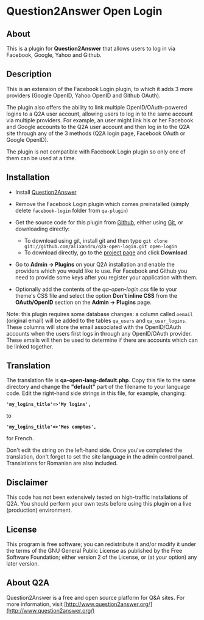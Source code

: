 # Question2Answer Open Login #

## About ##

This is a plugin for **Question2Answer** that allows users to log in via Facebook, Google, Yahoo and Github. 


## Description ##
This is an extension of the Facebook Login plugin, to which it adds 3 more providers (Google OpenID, Yahoo OpenID and Github OAuth). 

The plugin also offers the ability to link multiple OpenID/OAuth-powered logins to a Q2A user account, allowing users to log in to the same account via multiple providers. For example, an user might link his or her Facebook and Google accounts to the Q2A user account and then log in to the Q2A site through any of the 3 methods (Q2A login page, Facebook OAuth or Google OpenID).

The plugin is not compatible with Facebook Login plugin so only one of them can be used at a time.


## Installation ##

* Install [Question2Answer][]
* Remove the Facebook Login plugin which comes preinstalled (simply delete `facebook-login` folder from `qa-plugin`)
* Get the source code for this plugin from [Github][], either using [Git][], or downloading directly:

   - To download using git, install git and then type 
     `git clone git://github.com/alixandru/q2a-open-login.git open-login`
   - To download directly, go to the [project page][Github] and click **Download**

* Go to **Admin -> Plugins** on your Q2A installation and enable the providers which you would like to use. For Facebook and Github you need to provide some keys after you register your application with them.
* Optionally add the contents of the *qa-open-login.css* file to your theme's CSS file and select the option **Don't inline CSS** from the **OAuth/OpenID** section on the **Admin -> Plugins** page.

Note: this plugin requires some database changes: a column called `oemail` (original email) will be added to the tables `qa_users` and `qa_user_logins`. These columns will store the email associated with the OpenID/OAuth accounts when the users first logs in through any OpenID/OAuth provider. These emails will then be used to determine if there are accounts which can be linked together.

  [Question2Answer]: http://www.question2answer.org/install.php
  [Git]: http://git-scm.com/
  [Github]: https://github.com/alixandru/q2a-open-login


## Translation ##

The translation file is **qa-open-lang-default.php**.  Copy this file to the same directory and change the **"default"** part of the filename to your language code. Edit the right-hand side strings in this file, for example, changing:

**`'my_logins_title'=>'My logins',`**

to

**`'my_logins_title'=>'Mes comptes',`**

for French.  

Don't edit the string on the left-hand side. Once you've completed the translation, don't forget to set the site language in the admin control panel. Translations for Romanian are also included.  


## Disclaimer ##
This code has not been extensively tested on high-traffic installations of Q2A. You should perform your own tests before using this plugin on a live (production) environment. 


## License ##
This program is free software; you can redistribute it and/or modify it under the terms of the GNU General Public License as published by the Free Software Foundation; either version 2 of the License, or (at your option) any later version.


## About Q2A ##
Question2Answer is a free and open source platform for Q&A sites. For more information, visit [http://www.question2answer.org/](http://www.question2answer.org/)
